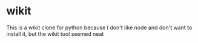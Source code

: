 # wikit

This is a wikit clone for python because I don't like node and don't want to install it, but the wikit tool seemed neat
